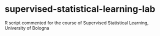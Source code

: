 # supervised-statistical-learning-lab
R script commented for the course of Supervised Statistical Learning, University of Bologna
